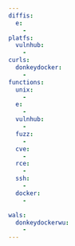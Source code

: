```yaml
---
diffis:
  e:
    -
platfs:
  vulnhub:
    -
curls:
  donkeydocker:
    -
functions:
  unix:
    -
  e:
    -
  vulnhub:
    -
  fuzz:
    -
  cve:
    -
  rce:
    -
  ssh:
    -
  docker:
    -

wals:
  donkeydockerwu:
    -
---
```

